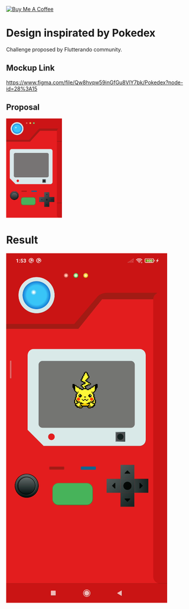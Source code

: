 
[![Buy Me A Coffee](https://img.shields.io/badge/Donate-Buy%20Me%20A%20Coffee-yellow.svg)](https://www.buymeacoffee.com/bwolf)

# Design inspirated by Pokedex

Challenge proposed by Flutterando community.

## Mockup Link
https://www.figma.com/file/Qw8hvqw59inGfGu8VlY7bk/Pokedex?node-id=28%3A15

## Proposal
<img src="screenshots/mockup.png" style="width:30%">

# Result
<img src="https://github.com/Bwolfs2/pokedex/blob/master/pokedex.PNG" >
